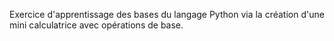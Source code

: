 Exercice d'apprentissage des bases du langage Python via la création d'une mini calculatrice avec opérations de base.
